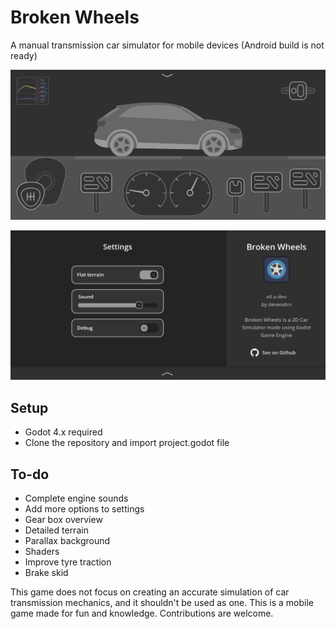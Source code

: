 # Broken Wheels

A manual transmission car simulator for mobile devices
(Android build is not ready)

![Screenshot](docs/screenshot1.jpg "Game Screenshot")

![Screenshot](docs/screenshot2.jpg "Settings Screenshot")

## Setup
 - Godot 4.x required
 - Clone the repository and import project.godot file

## To-do
 - Complete engine sounds
 - Add more options to settings
 - Gear box overview
 - Detailed terrain
 - Parallax background
 - Shaders
 - Improve tyre traction
 - Brake skid

This game does not focus on creating an accurate simulation of car transmission mechanics, and it shouldn't be used as one. This is a mobile game made for fun and knowledge. Contributions are welcome.
